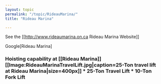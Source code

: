 ```yaml
---
layout: topic
permalink: "/topic/RideauMarina/"
title: "Rideau Marina"

---
```


See the [[http://www.rideaumarina.on.ca Rideau Marina Website]]

Google[Rideau Marina]

<a name="hoist">
<h3>Hoisting capability at [[Rideau Marina]]
[[Image:RideauMarinaTravelLift.jpg|caption=25-Ton travel lift at Rideau Marina|size=400px]]
* 25-Ton Travel Lift
* 10-Ton Fork Lift


<a name="other">


